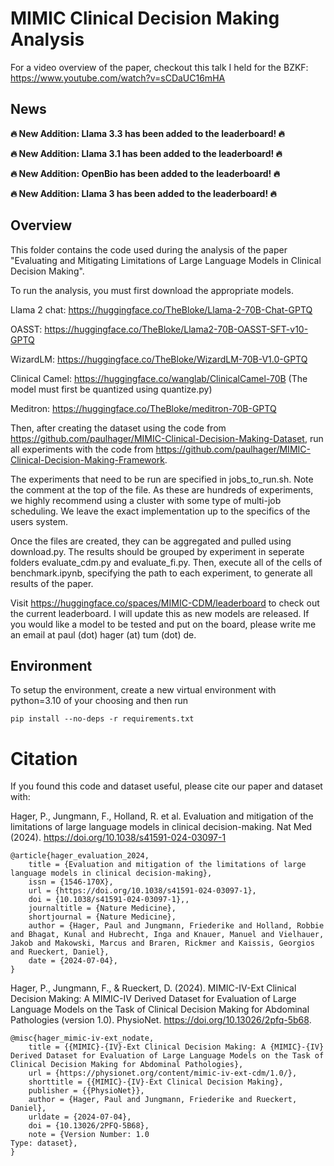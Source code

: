 # MIMIC Clinical Decision Making Analysis

For a video overview of the paper, checkout this talk I held for the BZKF: https://www.youtube.com/watch?v=sCDaUC16mHA

## News

**🔥 New Addition: Llama 3.3 has been added to the leaderboard! 🔥**

**🔥 New Addition: Llama 3.1 has been added to the leaderboard! 🔥**

**🔥 New Addition: OpenBio has been added to the leaderboard! 🔥**

**🔥 New Addition: Llama 3 has been added to the leaderboard! 🔥**

## Overview

This folder contains the code used during the analysis of the paper "Evaluating and Mitigating Limitations of Large Language Models in Clinical Decision Making".

To run the analysis, you must first download the appropriate models.

Llama 2 chat: https://huggingface.co/TheBloke/Llama-2-70B-Chat-GPTQ

OASST: https://huggingface.co/TheBloke/Llama2-70B-OASST-SFT-v10-GPTQ

WizardLM: https://huggingface.co/TheBloke/WizardLM-70B-V1.0-GPTQ

Clinical Camel: https://huggingface.co/wanglab/ClinicalCamel-70B (The model must first be quantized using quantize.py)

Meditron: https://huggingface.co/TheBloke/meditron-70B-GPTQ

Then, after creating the dataset using the code from https://github.com/paulhager/MIMIC-Clinical-Decision-Making-Dataset, run all experiments with the code from https://github.com/paulhager/MIMIC-Clinical-Decision-Making-Framework.

The experiments that need to be run are specified in jobs_to_run.sh. Note the comment at the top of the file. As these are hundreds of experiments, we highly recommend using a cluster with some type of multi-job scheduling. We leave the exact implementation up to the specifics of the users system.

Once the files are created, they can be aggregated and pulled using download.py. The results should be grouped by experiment in seperate folders evaluate_cdm.py and evaluate_fi.py. Then, execute all of the cells of benchmark.ipynb, specifying the path to each experiment, to generate all results of the paper.

Visit https://huggingface.co/spaces/MIMIC-CDM/leaderboard to check out the current leaderboard. I will update this as new models are released. If you would like a model to be tested and put on the board, please write me an email at paul (dot) hager (at) tum (dot) de.

## Environment

To setup the environment, create a new virtual environment with python=3.10 of your choosing and then run 

```
pip install --no-deps -r requirements.txt
```


# Citation

If you found this code and dataset useful, please cite our paper and dataset with:

Hager, P., Jungmann, F., Holland, R. et al. Evaluation and mitigation of the limitations of large language models in clinical decision-making. Nat Med (2024). https://doi.org/10.1038/s41591-024-03097-1
```
@article{hager_evaluation_2024,
	title = {Evaluation and mitigation of the limitations of large language models in clinical decision-making},
	issn = {1546-170X},
	url = {https://doi.org/10.1038/s41591-024-03097-1},
	doi = {10.1038/s41591-024-03097-1},,
	journaltitle = {Nature Medicine},
	shortjournal = {Nature Medicine},
	author = {Hager, Paul and Jungmann, Friederike and Holland, Robbie and Bhagat, Kunal and Hubrecht, Inga and Knauer, Manuel and Vielhauer, Jakob and Makowski, Marcus and Braren, Rickmer and Kaissis, Georgios and Rueckert, Daniel},
	date = {2024-07-04},
}
```

Hager, P., Jungmann, F., & Rueckert, D. (2024). MIMIC-IV-Ext Clinical Decision Making: A MIMIC-IV Derived Dataset for Evaluation of Large Language Models on the Task of Clinical Decision Making for Abdominal Pathologies (version 1.0). PhysioNet. https://doi.org/10.13026/2pfq-5b68.
```
@misc{hager_mimic-iv-ext_nodate,
	title = {{MIMIC}-{IV}-Ext Clinical Decision Making: A {MIMIC}-{IV} Derived Dataset for Evaluation of Large Language Models on the Task of Clinical Decision Making for Abdominal Pathologies},
	url = {https://physionet.org/content/mimic-iv-ext-cdm/1.0/},
	shorttitle = {{MIMIC}-{IV}-Ext Clinical Decision Making},
	publisher = {{PhysioNet}},
	author = {Hager, Paul and Jungmann, Friederike and Rueckert, Daniel},
	urldate = {2024-07-04},
	doi = {10.13026/2PFQ-5B68},
	note = {Version Number: 1.0
Type: dataset},
}
```
